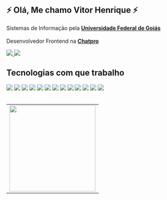 <h2>⚡ Olá, Me chamo Vitor Henrique ⚡</h2> 
<div>
  <p>  
    Sistemas de Informação pela <a href="http://www.ufg.br"><b>Universidade Federal de Goiás</b></a>
  </br>   
  </br>  
    Desenvolvedor Frontend na <a href="https://www.chatpro.com.br"><b>Chatpro</b></a>
  </p>
</div>      

<div>
  <a href="https://www.linkedin.com/in/vitor-henrique-a09859173/">
    <img src="https://img.shields.io/badge/LinkedIn-0077B5?style=for-the-badge&logo=linkedin&logoColor=white" />
  </a>
  <a href="https://www.instagram.com/vitorhenrique018/">
    <img src="https://img.shields.io/badge/Instagram-E4405F?style=for-the-badge&logo=instagram&logoColor=white" />   
  </a>
</div> 
    
<h2>Tecnologias com que trabalho</h2>

<div>
<img src="https://img.shields.io/badge/HTML5-E34F26?style=for-the-badge&logo=html5&logoColor=white" />
<img src="https://img.shields.io/badge/CSS3-1572B6?style=for-the-badge&logo=css3&logoColor=white" />
<img src="https://img.shields.io/badge/styled--components-DB7093?style=for-the-badge&logo=styled-components&logoColor=white" />
<img src="https://img.shields.io/badge/Bootstrap-563D7C?style=for-the-badge&logo=bootstrap&logoColor=white" />
<img src="https://img.shields.io/badge/JavaScript-F7DF1E?style=for-the-badge&logo=javascript&logoColor=black" />
<img src="https://img.shields.io/badge/TypeScript-007ACC?style=for-the-badge&logo=typescript&logoColor=white" />
<img src="https://img.shields.io/badge/React-20232A?style=for-the-badge&logo=react&logoColor=61DAFB" />
<img src="https://img.shields.io/badge/next.js-000000?style=for-the-badge&logo=nextdotjs&logoColor=white" />
<img src="https://img.shields.io/badge/React_Native-20232A?style=for-the-badge&logo=react&logoColor=61DAFB" />
<img src="https://img.shields.io/badge/GraphQl-E10098?style=for-the-badge&logo=graphql&logoColor=white" />
<img src="https://img.shields.io/badge/MongoDB-4EA94B?style=for-the-badge&logo=mongodb&logoColor=white" />
<img src="https://img.shields.io/badge/Cypress-17202C?style=for-the-badge&logo=cypress&logoColor=white" />
<img src="https://img.shields.io/badge/PowerBI-F2C811?style=for-the-badge&logo=Power%20BI&logoColor=white" />      
</div>

</br>  

<table align="center">  
  <row> 
    <td>
      <img height='225' src='https://github-readme-stats.vercel.app/api/top-langs/?username=vitorhenrique018&layout=compact&theme=react&hide=html,css,handlebars'>
    </td>
  </row>
</table>
